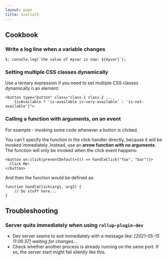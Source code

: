 ```yaml
---
layout: page
title: SvelteJS
---
```


## Cookbook

### Write a log line when a variable changes

```
$: console.log(`the value of myvar is now: ${myvar}`);
```

### Setting multiple CSS classes dynamically

Use a ternary expression if you need to set multiple CSS classes dynamically n an element:

    <button type="button" class="class-1 class-2 ....
        {isAvailable ? 'is-available is-very-available' : 'is-not-available'}">

### Calling a function with arguments, on an event

For example - invoking some code whenever a button is clicked.

You can't specify the function in the click handler directly, because it will be invoked immediately. Instead, use an **arrow function with no arguments**. The function will only be invoked when the click event happens:

    <button on:click|preventDefault={() => handleClick("foo", "bar")}>
      Click Me!
    </button>

And then the function would be defined as:

    function handleClick(arg1, arg2) {
        // Do stuff here...
    }


## Troubleshooting

### Server quits immediately when using `rollup-plugin-dev`

- Dev server seems to exit immediately with a message like: _[2021-05-15 11:06:37] waiting for changes..._
- Check whether another process is already running on the same port. If so, the server start might fail silently like this.


